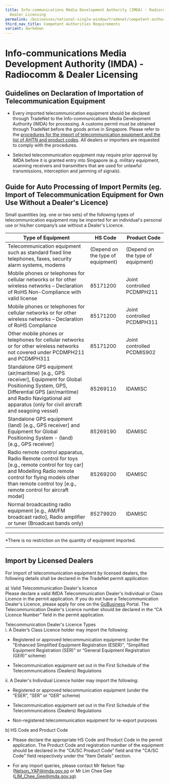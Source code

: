```yaml
---
title: Info-communications Media Development Authority (IMDA) - Radiocomm &
  Dealer Licensing
permalink: /businesses/national-single-window/tradenet/competent-authorities-requirements/imda-radiocomm-and-dealer-licensing/
third_nav_title: Competent Authorities Requirements
variant: markdown
---
```

<h1>Info-communications Media Development Authority (IMDA) - Radiocomm &amp; Dealer Licensing</h1>
<h2>Guidelines on Declaration of Importation of Telecommunication Equipment</h2>
<ul>
<li>
<p>Every imported telecommunication equipment should be declared through
TradeNet to the Info-communications Media Development Authority (IMDA)
for processing. A customs permit must be obtained through TradeNet before
the goods arrive in Singapore. Please refer to the <a href="https://www.imda.gov.sg/regulations-and-licensing-listing/dealer-and-equipment-registration-framework/tradenet---list-of--ahtn-codes" rel="noopener noreferrer nofollow" target="_blank">procedures for the import of telecommunication equipment and the list of AHTN and product codes</a>.
All dealers or importers are requested to comply with the procedures.</p>
</li>
<li>
<p>Selected telecommunication equipment may require prior approval by IMDA
before it is granted entry into Singapore (e.g. military equipment, scanning
receivers and transmitters that are used for unlawful transmissions, interception
and jamming of signals).</p>
</li>
</ul>
<h2>Guide for Auto Processing of Import Permits (eg. Import of Telecommunication Equipment for Own Use Without a Dealer's Licence)</h2>
<p>Small quantities (eg. one or two sets) of the following types of telecommunication
equipment may be imported for an individual's personal use or his/her company’s
use without a Dealer's Licence.</p>

|Type of Equipment  | HS Code |Product Code| 
| -------- | -------- | -------- |
| Telecommunication equipment such as standard fixed line telephones, faxes, security alarm systems, modems |   (Depend on the type of equipment)   |  (Depend on the type of equipment)    |
|   Mobile phones or telephones for cellular networks or for other wireless networks – Declaration of RoHS Non-Compliance with valid license   | 85171200     |   Joint controlled PCDMPH211   |
| Mobile phones or telephones for cellular networks or for other wireless networks – Declaration of RoHS Compliance | 85171200     | Joint controlled PCDMPH311     |
|   Other mobile phones or telephones for cellular networks or for other wireless networks not covered under PCDMPH211 and PCDMPH311 | 85171200     | Joint controlled PCDMIS902     |
|   Standalone GPS equipment (air/maritime) [e.g., GPS receiver], Equipment for Global Positioning System, GPS, Differential GPS (air/maritime) and Radio Navigational aid apparatus (only for civil aircraft and seagoing vessel)   | 85269110     | IDAMISC     |
|   Standalone GPS equipment (land) [e.g., GPS receiver] and Equipment for Global Positioning System - (land) [e.g., GPS receiver]   |   85269190   | IDAMISC     |
|    Radio remote control apparatus, Radio Remote control for toys [e.g., remote control for toy car] and Modelling Radio remote control for flying models other than remote control toy [e.g., remote control for aircraft model]  | 85269200     | IDAMISC     |
|  Normal broadcasting radio equipment [e.g., AM/FM broadcast radio], Radio amplifier or tuner (Broadcast bands only)   | 85279920     | IDAMISC     |

<hr>
<p>*There is no restriction on the quantity of equipment imported.</p>
<hr>
<h2>Import by Licensed Dealers</h2>
<p>For import of telecommunication equipment by licensed dealers, the following
details shall be declared in the TradeNet permit application:</p>
<p>a) Valid Telecommunication Dealer's licence
<br>Please declare a valid IMDA Telecommunication Dealer's Individual or Class
Licence in the permit application. If you do not have a Telecommunication
Dealer's Licence, please apply for one on the <a href="https://www.gobusiness.gov.sg/licences/" rel="noopener noreferrer nofollow" target="_blank">GoBusiness</a> Portal. The
Telecommunication Dealer's Licence number should be declared in the “CA
Licence Number” field in the permit application.</p>
<p></p>
<p>Telecommunication Dealer's Licence Types
<br>i. A Dealer’s Class Licence holder may import the following:</p>
<ul data-tight="true" class="tight">
<li>
<p>Registered or approved telecommunication equipment (under the "Enhanced
Simplified Equipment Registration (ESER)", “Simplified Equipment Registration
(SER)” or “General Equipment Registration (GER)” scheme)</p>
</li>
<li>
<p>Telecommunication equipment set out in the First Schedule of the Telecommunications
(Dealers) Regulations</p>
</li>
</ul>
<p>ii. A Dealer's Individual Licence holder may import the following:</p>
<ul>
<li>
<p>Registered or approved telecommunication equipment (under the “ESER”,
“SER” or ”GER” scheme)</p>
</li>
<li>
<p>Telecommunication equipment set out in the First Schedule of the Telecommunications
(Dealers) Regulations</p>
</li>
<li>
<p>Non-registered telecommunication equipment for re-export purposes</p>
</li>
</ul>
<p></p>
<p>b)<strong> </strong>HS Code and Product Code</p>
<ul>
<li>
<p>Please declare the appropriate HS Code and Product Code in the permit
application. The Product Code and registration number of the equipment
should be declared in the “CA/SC Product Code” field and the "CA/SC Code"
field respectively under the “Item Details” section.</p>
</li>
<li>
<p>For any import queries, please contact Mr Nelson Yap (<a href="mailto:Nelson_YAP@imda.gov.sg" rel="noopener noreferrer nofollow" target="_blank">Nelson_YAP@imda.gov.sg</a> or
Mr Lim Chee Gee (<a href="mailto:LIM_Chee_Gee@imda.gov.sg" rel="noopener noreferrer nofollow" target="_blank">LIM_Chee_Gee@imda.gov.sg</a>).</p>
</li>
</ul>
<p></p>